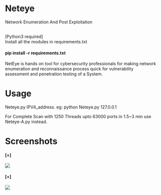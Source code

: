 # Neteye
Network Enumeration And Post Exploitation
<br>

<br>
[Python3 required]
<br>
Install all the modules in requirements.txt
<h4>pip install -r requirements.txt</h4>

NetEye is hands on tool for cybersecurity professionals for making network
enumeration and reconnaissance process quick for vulnerability assessment and
penetration testing of a System.

# Usage

Neteye.py IPV4_address.
eg: python Neteye.py 127.0.0.1

For Complete Scan with 1250 Threads upto 63000 ports in 1.5~3 min use Neteye-A.py instead.

# Screenshots
<h4>[+]</h4>
<img src='https://user-images.githubusercontent.com/71484449/204519948-96f8ae10-4048-4873-a8eb-21e4d5fbe251.png'>
<h4>[+]</h4>
<img src='https://user-images.githubusercontent.com/71484449/204520154-b54063e6-a093-4d80-821c-2759ecc18d0b.png'>

